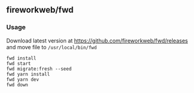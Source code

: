 ## fireworkweb/fwd

### Usage

Download latest version at https://github.com/fireworkweb/fwd/releases and move file to `/usr/local/bin/fwd`

```
fwd install
fwd start
fwd migrate:fresh --seed
fwd yarn install
fwd yarn dev
fwd down
```
